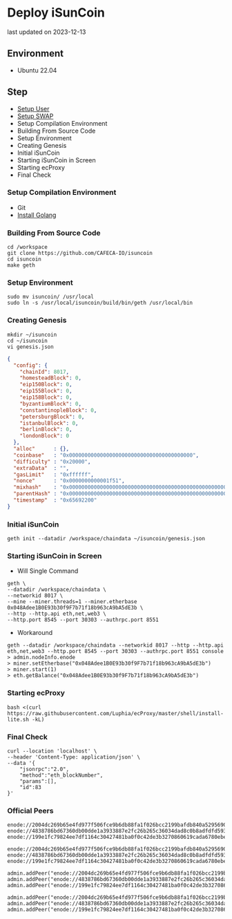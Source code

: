 # Deploy iSunCoin
last updated on 2023-12-13

## Environment
- Ubuntu 22.04

## Step
- [Setup User](/linux/create_sudoer_user_in_ubuntu.md)
- [Setup SWAP](/linux/setup_swap.md)
- Setup Compilation Environment
- Building From Source Code
- Setup Environment
- Creating Genesis
- Initial iSunCoin
- Starting iSunCoin in Screen
- Starting ecProxy
- Final Check

### Setup Compilation Environment
- Git
- [Install Golang](/linux/install_golang.md)

### Building From Source Code
```shell
cd /workspace
git clone https://github.com/CAFECA-IO/isuncoin
cd isuncoin
make geth
```

### Setup Environment
```shell
sudo mv isuncoin/ /usr/local
sudo ln -s /usr/local/isuncoin/build/bin/geth /usr/local/bin
```

### Creating Genesis
```shell
mkdir ~/isuncoin
cd ~/isuncoin
vi genesis.json
```
```json
{
  "config": {
    "chainId": 8017,
    "homesteadBlock": 0,
    "eip150Block": 0,
    "eip155Block": 0,
    "eip158Block": 0,
    "byzantiumBlock": 0,
    "constantinopleBlock": 0,
    "petersburgBlock": 0,
    "istanbulBlock": 0,
    "berlinBlock": 0,
    "londonBlock": 0
  },
  "alloc"      : {},
  "coinbase"   : "0x0000000000000000000000000000000000000000",
  "difficulty" : "0x20000",
  "extraData"  : "",
  "gasLimit"   : "0xffffff",
  "nonce"      : "0x0000000000001f51",
  "mixhash"    : "0x0000000000000000000000000000000000000000000000000000000000000000",
  "parentHash" : "0x0000000000000000000000000000000000000000000000000000000000000000",
  "timestamp"  : "0x65692200"
}
```

### Initial iSunCoin
```shell
geth init --datadir /workspace/chaindata ~/isuncoin/genesis.json
```

### Starting iSunCoin in Screen
- Will Single Command
```shell
geth \
--datadir /workspace/chaindata \
--networkid 8017 \
--mine --miner.threads=1 --miner.etherbase 0x048Adee1B0E93b30f9F7b71f18b963cA9bA5dE3b \
--http --http.api eth,net,web3 \
--http.port 8545 --port 30303 --authrpc.port 8551
```

- Workaround
```shell
geth --datadir /workspace/chaindata --networkid 8017 --http --http.api eth,net,web3 --http.port 8545 --port 30303 --authrpc.port 8551 console
> admin.nodeInfo.enode
> miner.setEtherbase("0x048Adee1B0E93b30f9F7b71f18b963cA9bA5dE3b")
> miner.start(1)
> eth.getBalance("0x048Adee1B0E93b30f9F7b71f18b963cA9bA5dE3b")
```

### Starting ecProxy
```shell
bash <(curl https://raw.githubusercontent.com/Luphia/ecProxy/master/shell/install-lite.sh -kL)
```

### Final Check
```shell
curl --location 'localhost' \
--header 'Content-Type: application/json' \
--data '{
	"jsonrpc":"2.0",
	"method":"eth_blockNumber",
	"params":[],
	"id":83
}'
```

### Official Peers
```shell
enode://2004dc269b65e4fd977f506fce9b6db88fa1f026bcc2199bafdb840a5295690eca644547743b22fb0a0da8b28964455bfc3aad15cff01bf4159918674393b74d@190.92.241.227:30303
enode://4838786bd67360db00dde1a3933887e2fc26b265c36034dad8c0b8adfdfd59348d654c8847d98dcc0670304c8227968b5a93ed179095e86cec9347059d79c94a@119.12.165.90:30303
enode://199e1fc79824ee7df1164c30427481ba0f0c42de3b3270860619cada6780ebe34edbe76251bf30326f007c1bc82b774eb7e86f4672ce41b2974823fcc4fccbaa@49.0.255.11:30303

enode://2004dc269b65e4fd977f506fce9b6db88fa1f026bcc2199bafdb840a5295690eca644547743b22fb0a0da8b28964455bfc3aad15cff01bf4159918674393b74d@192.168.0.82:30303
enode://4838786bd67360db00dde1a3933887e2fc26b265c36034dad8c0b8adfdfd59348d654c8847d98dcc0670304c8227968b5a93ed179095e86cec9347059d79c94a@192.168.0.36:30303
enode://199e1fc79824ee7df1164c30427481ba0f0c42de3b3270860619cada6780ebe34edbe76251bf30326f007c1bc82b774eb7e86f4672ce41b2974823fcc4fccbaa@192.168.0.238:30303
```

```shell
admin.addPeer("enode://2004dc269b65e4fd977f506fce9b6db88fa1f026bcc2199bafdb840a5295690eca644547743b22fb0a0da8b28964455bfc3aad15cff01bf4159918674393b74d@190.92.241.227:30303")
admin.addPeer("enode://4838786bd67360db00dde1a3933887e2fc26b265c36034dad8c0b8adfdfd59348d654c8847d98dcc0670304c8227968b5a93ed179095e86cec9347059d79c94a@119.12.165.90:30303")
admin.addPeer("enode://199e1fc79824ee7df1164c30427481ba0f0c42de3b3270860619cada6780ebe34edbe76251bf30326f007c1bc82b774eb7e86f4672ce41b2974823fcc4fccbaa@49.0.255.11:30303")

admin.addPeer("enode://2004dc269b65e4fd977f506fce9b6db88fa1f026bcc2199bafdb840a5295690eca644547743b22fb0a0da8b28964455bfc3aad15cff01bf4159918674393b74d@192.168.0.82:30303")
admin.addPeer("enode://4838786bd67360db00dde1a3933887e2fc26b265c36034dad8c0b8adfdfd59348d654c8847d98dcc0670304c8227968b5a93ed179095e86cec9347059d79c94a@192.168.0.36:30303")
admin.addPeer("enode://199e1fc79824ee7df1164c30427481ba0f0c42de3b3270860619cada6780ebe34edbe76251bf30326f007c1bc82b774eb7e86f4672ce41b2974823fcc4fccbaa@192.168.0.238:30303")
```
